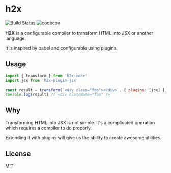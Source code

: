 # h2x

[![Build Status](https://travis-ci.org/smooth-code/h2x.svg?branch=master)](https://travis-ci.org/smooth-code/h2x)
[![codecov](https://codecov.io/gh/smooth-code/h2x/branch/master/graph/badge.svg)](https://codecov.io/gh/smooth-code/h2x)

**H2X** is a configurable compiler to transform HTML into JSX or another language.

It is inspired by babel and configurable using plugins.

## Usage

```js
import { transform } from 'h2x-core'
import jsx from 'h2x-plugin-jsx'

const result = transform(`<div class="foo"></div>`, { plugins: [jsx] })
console.log(result) // <div className="foo" />
```

## Why

Transforming HTML into JSX is not simple. It's a complicated operation which requires a compiler to do properly.

Extending it with plugins will give us the ability to create awesome utilities.

## License

MIT
